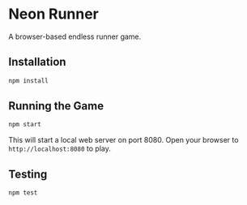 # Neon Runner

A browser-based endless runner game.

## Installation

```bash
npm install
```

## Running the Game

```bash
npm start
```

This will start a local web server on port 8080. Open your browser to `http://localhost:8080` to play.

## Testing

```bash
npm test
```
